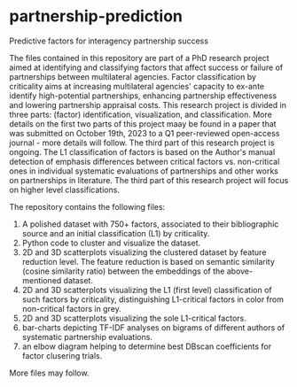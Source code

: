 # partnership-prediction
Predictive factors for interagency partnership success

The files contained in this repository are part of a PhD research project aimed at identifying and classifying factors that affect success or failure of partnerships between multilateral agencies.
Factor classification by criticality aims at increasing multilateral agencies' capacity to ex-ante identify high-potential partnerships, enhancing partnership effectiveness and lowering partnership appraisal costs.
This research project is divided in three parts: (factor) identification, visualization, and classification. More details on the first two parts of this project maay be found in a paper that was submitted on October 19th, 2023 to a Q1 peer-reviewed open-access journal - more details will follow. The third part of this research project is ongoing.
The L1 classification of factors is based on the Author's manual detection of emphasis differences between critical factors vs. non-critical ones in individual systematic evaluations of partnerships and other works on partnerships in literature.
The third part of this research project will focus on higher level classifications.

The repository contains the following files:
1) A polished dataset with 750+ factors, associated to their bibliographic source and an initial classification (L1) by criticality. 
2) Python code to cluster and visualize the dataset.
3) 2D and 3D scatterplots visualizing the clustered dataset by feature reduction level. The feature reduction is based on semantic similarity (cosine similarity ratio) between the embeddings of the above-mentioned dataset.
4) 2D and 3D scatterplots visualizing the L1 (first level) classification of such factors by criticality, distinguishing L1-critical factors in color from non-critical factors in grey.
5) 2D and 3D scatterplots visualizing the sole L1-critical factors.
6) bar-charts depicting TF-IDF analyses on bigrams of different authors of systematic partnership evaluations.
7) an elbow diagram helping to determine best DBscan coefficients for factor clusering trials.

More files may follow.
